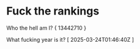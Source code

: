 # Fuck the rankings

Who the hell am I?
{ 13442710 }

What fucking year is it?
[ 2025-03-24T01:46:40Z ]
